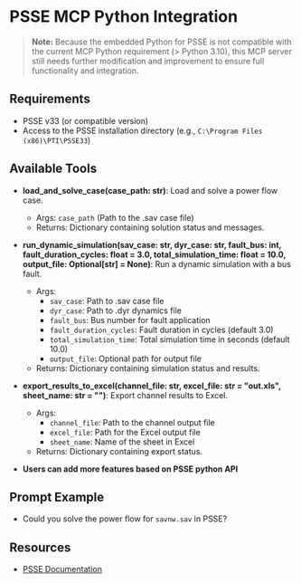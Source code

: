 # PSSE MCP Python Integration

> **Note:**
> Because the embedded Python for PSSE is not compatible with the current MCP Python requirement (> Python 3.10), this MCP server still needs further modification and improvement to ensure full functionality and integration.

## Requirements

- PSSE v33 (or compatible version)
- Access to the PSSE installation directory (e.g., `C:\Program Files (x86)\PTI\PSSE33`)

## Available Tools

- **load_and_solve_case(case_path: str)**: Load and solve a power flow case.
  - Args: `case_path` (Path to the .sav case file)
  - Returns: Dictionary containing solution status and messages.

- **run_dynamic_simulation(sav_case: str, dyr_case: str, fault_bus: int, fault_duration_cycles: float = 3.0, total_simulation_time: float = 10.0, output_file: Optional[str] = None)**: Run a dynamic simulation with a bus fault.
  - Args: 
    - `sav_case`: Path to .sav case file
    - `dyr_case`: Path to .dyr dynamics file
    - `fault_bus`: Bus number for fault application
    - `fault_duration_cycles`: Fault duration in cycles (default 3.0)
    - `total_simulation_time`: Total simulation time in seconds (default 10.0)
    - `output_file`: Optional path for output file
  - Returns: Dictionary containing simulation status and results.

- **export_results_to_excel(channel_file: str, excel_file: str = "out.xls", sheet_name: str = "")**: Export channel results to Excel.
  - Args:
    - `channel_file`: Path to the channel output file
    - `excel_file`: Path for the Excel output file
    - `sheet_name`: Name of the sheet in Excel
  - Returns: Dictionary containing export status.

- **Users can add more features based on PSSE python API**

## Prompt Example

- Could you solve the power flow for `savnw.sav` in PSSE?

## Resources
- [PSSE Documentation](https://www.siemens.com/us/en/products/energy/grid-software/planning/pss-software.html)
